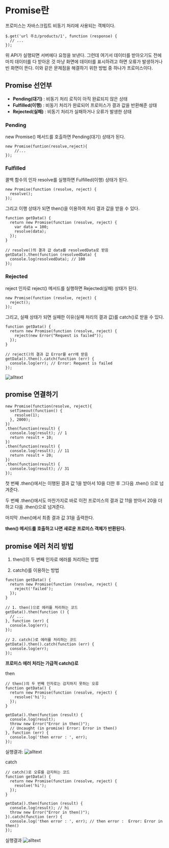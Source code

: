 Promise란
====
프로미스는 자바스크립트 비동기 처리에 사용되는 객체이다.

```
$.get('url 주소/products/1', function (response) {
  // ...
});
```
위 API가 실행되면 서버에다 요청을 보낸다. 그런데 여기서 데이터를 받아오기도 전에 마치 데이터를 다 받아온 것 마냥 화면에 데이터를 표시하려고 하면 오류가 발생하거나 빈 화면이 뜬다. 이와 같은 문제점을 해결하기 위한 방법 중 하나가 프로미스이다.

Promise 선언부
---

- **Pending(대기)** : 비동기 처리 로직이 아직 완료되지 않은 상태
- **Fulfilled(이행)** : 비동기 처리가 완료되어 프로미스가 결과 값을 반환해준 상태
- **Rejected(실패)** : 비동기 처리가 실패하거나 오류가 발생한 상태

### Pending
new Promise() 메서드를 호출하면 Pending(대기) 상태가 된다.
```
new Promise(funtion(resolve,reject){
    //...
});
```

### Fulfilled
콜백 함수의 인자 resolve를  실행하면 Fulfilled(이행) 상태가 된다.
```
new Promise(function (resolve, reject) {
  resolve();
});
```
그리고 이행 상태가 되면 then()을 이용하여 처리 결과 값을 받을 수 있다.
```
function getData() {
  return new Promise(function (resolve, reject) {
    var data = 100;
    resolve(data);
  });
}

// resolve()의 결과 값 data를 resolvedData로 받음
getData().then(function (resolvedData) {
  console.log(resolvedData); // 100
});
```
### Rejected
reject 인자로 reject() 메서드를 실행하면 Rejected(실패) 상태가 된다.
```
new Promise(function (resolve, reject) {
  reject();
});
```
그리고, 실패 상태가 되면 실패한 이유(실패 처리의 결과 값)를 catch()로 받을 수 있다.
```
function getData() {
  return new Promise(function (resolve, reject) {
    reject(new Error("Request is failed"));
  });
}

// reject()의 결과 값 Error를 err에 받음
getData().then().catch(function (err) {
  console.log(err); // Error: Request is failed
});
```
![alltext](https://joshua1988.github.io/images/posts/web/javascript/promise.svg)


promise 연결하기
----
```
new Promise(function(resolve, reject){
  setTimeout(function() {
    resolve(1);
  }, 2000);
})
.then(function(result) {
  console.log(result); // 1
  return result + 10;
})
.then(function(result) {
  console.log(result); // 11
  return result + 20;
})
.then(function(result) {
  console.log(result); // 31
});
```

첫 번째 .then()에서는 이행된 결과 값 1을 받아서 10을 더한 후 그다음 .then() 으로 넘겨준다. 

두 번째 .then()에서도 마찬가지로 바로 이전 프로미스의 결과 값 11을 받아서 20을 더하고 다음 .then()으로 넘겨준다. 

마지막 .then()에서 최종 결과 값 31을 출력한다.

**then() 메서드를 호출하고 나면 새로운 프로미스 객체가 반환된다.**

promise 에러 처리 방법
---
1. then()의 두 번째 인자로 에러를 처리하는 방법

2. catch()를 이용하는 방법
```
function getData() {
  return new Promise(function (resolve, reject) {
    reject('failed');
  });
}

// 1. then()으로 에러를 처리하는 코드
getData().then(function () {
  // ...
}, function (err) {
  console.log(err);
});

// 2. catch()로 에러를 처리하는 코드
getData().then().catch(function (err) {
  console.log(err);
});
```

**프로미스 에러 처리는 가급적 catch()로**

then
```
// then()의 두 번째 인자로는 감지하지 못하는 오류
function getData() {
  return new Promise(function (resolve, reject) {
    resolve('hi');
  });
}

getData().then(function (result) {
  console.log(result);
  throw new Error("Error in then()"); 
  // Uncaught (in promise) Error: Error in then()
}, function (err) {
  console.log('then error : ', err);
});
```
실행결과:
![alltext](https://joshua1988.github.io/images/posts/web/javascript/then-not-handling-error.png)

catch
```
// catch()로 오류를 감지하는 코드
function getData() {
  return new Promise(function (resolve, reject) {
    resolve('hi');
  });
}

getData().then(function (result) {
  console.log(result); // hi
  throw new Error("Error in then()");
}).catch(function (err) {
  console.log('then error : ', err); // then error :  Error: Error in then()
});
```
실행결과
![alltext](https://joshua1988.github.io/images/posts/web/javascript/catch-handling-error.png)
